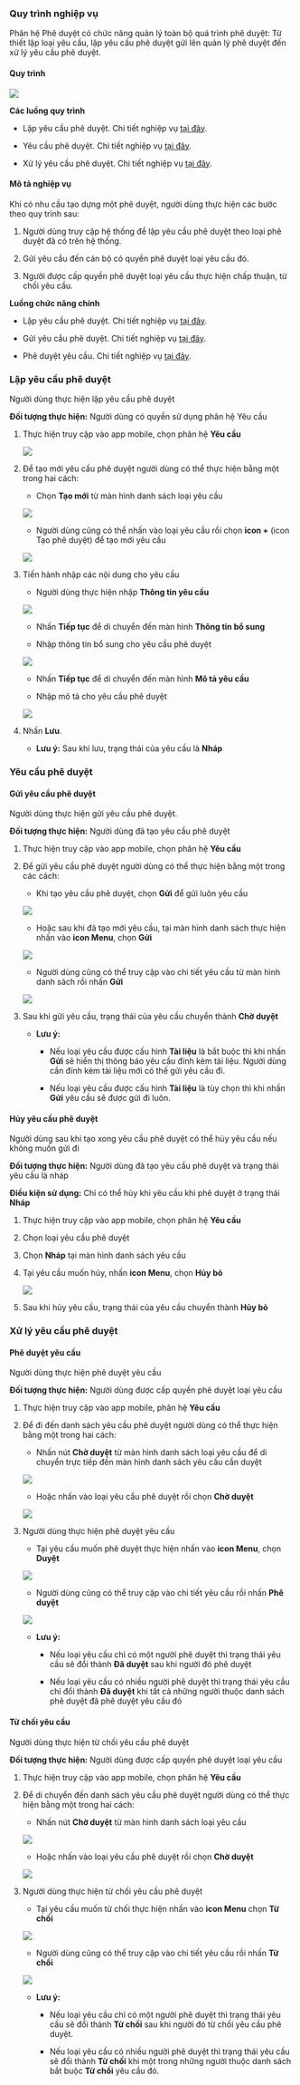 ### Quy trình nghiệp vụ

Phân hệ Phê duyệt có chức năng quản lý toàn bộ quá trình phê duyệt: Từ thiết lập loại yêu cầu, lập yêu cầu phê duyệt gửi lên quản lý phê duyệt đến xử lý yêu cầu phê duyệt.

#### Quy trình

![](picture/PIC_DW_PheDuyet_QuyTrinhChung.png)

**Các luồng quy trình**

* Lập yêu cầu phê duyệt. Chi tiết nghiệp vụ <u>[tại đây](#lap-yeu-cau-phe-duyet)</u>.

* Yêu cầu phê duyệt. Chi tiết nghiệp vụ <u>[tại đây](#yeu-cau-phe-duyet)</u>.

* Xử lý yêu cầu phê duyệt. Chi tiết nghiệp vụ <u>[tại đây](#xu-ly-yeu-cau-phe-duyet)</u>.

#### Mô tả nghiệp vụ

Khi có nhu cầu tạo dựng một phê duyệt, người dùng thực hiện các bước theo quy trình sau:

1. Người dùng truy cập hệ thống để lập yêu cầu phê duyệt theo loại phê duyệt đã có trên hệ thống.

2. Gửi yêu cầu đến cán bộ có quyền phê duyệt loại yêu cầu đó.

3. Người được cấp quyền phê duyệt loại yêu cầu thực hiện chấp thuận, từ chối yêu cầu.

**Luồng chức năng chính**

* Lập yêu cầu phê duyệt. Chi tiết nghiệp vụ <u>[tại đây](#lap-yeu-cau-phe-duyet)</u>.

* Gửi yêu cầu phê duyệt. Chi tiết nghiệp vụ <u>[tại đây](#gui-yeu-cau-phe-duyet)</u>.

* Phê duyệt yêu cầu. Chi tiết nghiệp vụ <u>[tại đây](#phe-duyet-yeu-cau)</u>.

### Lập yêu cầu phê duyệt

Người dùng thực hiện lập yêu cầu phê duyệt

**Đối tượng thực hiện:** Người dùng có quyền sử dụng phân hệ Yêu cầu

1. Thực hiện truy cập vào app mobile, chọn phân hệ **Yêu cầu**
    
    ![](picture/PIC_DW_PheDuyet_Phanheyeucau.png)

2. Để tạo mới yêu cầu phê duyệt người dùng có thể thực hiện bằng một trong hai cách:
    
    * Chọn **Tạo mới** từ màn hình danh sách loại yêu cầu
    
    ![](picture/PIC_DW_PheDuyet_DanhSachLoaiYeuCauPheDuyet%20.png)
    
    * Người dùng cũng có thể nhấn vào loại yêu cầu rồi chọn **icon +** (icon Tạo phê duyệt) để tạo mới yêu cầu
    
    ![](picture/PIC_DW_PheDuyet_Danhsachpheduyet.png)
     
3.  Tiến hành nhập các nội dung cho yêu cầu

    * Người dùng thực hiện nhập **Thông tin yêu cầu**
    
    ![](picture/PIC_DW_PheDuyet_Thongtinyeucau.png)
    
    * Nhấn **Tiếp tục** để di chuyển đến màn hình **Thông tin bổ sung**
    
    * Nhập thông tin bổ sung cho yêu cầu phê duyệt
    
    ![](picture/PIC_DW_PheDuyet_Thongtinbosung.png)
    
    * Nhấn **Tiếp tục** để di chuyển đến màn hình **Mô tả yêu cầu**
    
    * Nhập mô tả cho yêu cầu phê duyệt
    
    ![](picture/PIC_DW_PheDuyet_Motayeucau.png)
   
4. Nhấn **Lưu**.

    * **Lưu ý:** Sau khi lưu, trạng thái của yêu cầu là **Nháp**

### Yêu cầu phê duyệt

#### Gửi yêu cầu phê duyệt

Người dùng thực hiện gửi yêu cầu phê duyệt. 

**Đối tượng thực hiện:** Người dùng đã tạo yêu cầu phê duyệt

1. Thực hiện truy cập vào app mobile, chọn phân hệ **Yêu cầu**

2. Để gửi yêu cầu phê duyệt người dùng có thể thực hiện bằng một trong các cách:
    
    * Khi tạo yêu cầu phê duyệt, chọn **Gửi** để gửi luôn yêu cầu
    
    ![](picture/PIC_DW_PheDuyet_Guiyeucau.png)
    
    * Hoặc sau khi đã tạo mới yêu cầu, tại màn hình danh sách thực hiện nhấn vào **icon Menu**, chọn **Gửi**
    
    ![](picture/PIC_DW_PheDuyet_Guiyeucautudanhsach.png)
    
    * Người dùng cũng có thể truy cập vào chi tiết yêu cầu từ màn hình danh sách rồi nhấn **Gửi**
    
    ![](picture/PIC_DW_PheDuyet_Guiyeucautuchitiet.png)

3. Sau khi gửi yêu cầu, trạng thái của yêu cầu chuyển thành **Chờ duyệt**
    
    * **Lưu ý:**
        
        * Nếu loại yêu cầu được cấu hình **Tài liệu** là bắt buộc thì khi nhấn **Gửi** sẽ hiển thị thông báo yêu cầu đính kèm tài liệu. Người dùng cần đính kèm tài liệu mới có thế gửi yêu cầu đi.
        
        * Nếu loại yêu cầu được cấu hình **Tài liệu** là tùy chọn thì khi nhấn **Gửi** yêu cầu sẽ được gửi đi luôn.

#### Hủy yêu cầu phê duyệt 

Người dùng sau khi tạo xong yêu cầu phê duyệt có thể hủy yêu cầu nếu không muốn gửi đi

**Đối tượng thực hiện:** Người dùng đã tạo yêu cầu phê duyệt và trạng thái yêu cầu là nháp

**Điều kiện sử dụng:** Chỉ có thể hủy khi yêu cầu khi phê duyệt ở trạng thái **Nháp**

1. Thực hiện truy cập vào app mobile, chọn phân hệ **Yêu cầu**

2. Chọn loại yêu cầu phê duyệt

3. Chọn **Nháp** tại màn hình danh sách yêu cầu

4. Tại yêu cầu muốn hủy, nhấn **icon Menu**, chọn **Hủy bỏ**

    ![](picture/PIC_DW_PheDuyet_Guiyeucautudanhsach.png)
    
5. Sau khi hủy yêu cầu, trạng thái của yêu cầu chuyển thành **Hủy bỏ**

### Xử lý yêu cầu phê duyệt

#### Phê duyệt yêu cầu

Người dùng thực hiện phê duyệt yêu cầu

**Đối tượng thực hiện:** Người dùng được cấp quyền phê duyệt loại yêu cầu

1. Thực hiện truy cập vào app mobile, phân hệ **Yêu cầu**

2. Để đi đến danh sách yêu cầu phê duyệt người dùng có thể thực hiện bằng một trong hai cách:
    
    * Nhấn nút **Chờ duyệt** từ màn hình danh sách loại yêu cầu để di chuyển trực tiếp đến màn hình danh sách yêu cầu cần duyệt
    
    ![](picture/PIC_DW_PheDuyet_DanhSachLoaiYeuCauPheDuyet%20.png)
    
    * Hoặc nhấn vào loại yêu cầu phê duyệt rồi chọn **Chờ duyệt**
    
    ![](picture/PIC_DW_PheDuyet_Yeucaucanpheduyet.png)
      
3. Người dùng thực hiện phê duyệt yêu cầu
    
    * Tại yêu cầu muốn phê duyệt thực hiện nhấn vào **icon Menu**, chọn **Duyệt**
    
    ![](picture/PIC_DW_PheDuyet_Duyetyeucau.png)
    
    * Người dùng cũng có thể truy cập vào chi tiết yêu cầu rồi nhấn **Phê duyệt**
    
    ![](picture/PIC_DW_PheDuyet_Chitietyeucau.png)
    
    * **Lưu ý:**
        
        * Nếu loại yêu cầu chỉ có một người phê duyệt thì trạng thái yêu cầu sẽ đổi thành **Đã duyệt** sau khi người đó phê duyệt
        
        * Nếu loại yêu cầu có nhiều người phê duyệt thì trạng thái yêu cầu chỉ đổi thành **Đã duyệt** khi tất cả những người thuộc danh sách phê duyệt đã phê duyệt yêu cầu đó

#### Từ chối yêu cầu
    
Người dùng thực hiện từ chối yêu cầu phê duyệt

**Đối tượng thực hiện:** Người dùng được cấp quyền phê duyệt loại yêu cầu

1. Thực hiện truy cập vào app mobile, chọn phân hệ **Yêu cầu**

2. Để di chuyển đến danh sách yêu cầu phê duyệt người dùng có thể thực hiện bằng một trong hai cách:

    * Nhấn nút **Chờ duyệt** từ màn hình danh sách loại yêu cầu
    
    ![](picture/PIC_DW_PheDuyet_DanhSachLoaiYeuCauPheDuyet%20.png)
    
    * Hoặc nhấn vào loại yêu cầu phê duyệt rồi chọn **Chờ duyệt**
    
    ![](picture/PIC_DW_PheDuyet_Yeucaucanpheduyet.png)
      
3. Người dùng thực hiện từ chối yêu cầu phê duyệt
    
    * Tại yêu cầu muốn từ chối thực hiện nhấn vào **icon Menu** chọn **Từ chối**
    
    ![](picture/PIC_DW_PheDuyet_Duyetyeucau.png)
    
    * Người dùng cũng có thể truy cập vào chi tiết yêu cầu rồi nhấn **Từ chối**
    
    ![](picture/PIC_DW_PheDuyet_Chitietyeucau.png)
    
    * **Lưu ý:**
        
        * Nếu loại yêu cầu chỉ có một người phê duyệt thì trạng thái yêu cầu sẽ đổi thành **Từ chối** sau khi người đó từ chối yêu cầu phê duyệt.
        
        * Nếu loại yêu cầu có nhiều người phê duyệt thì trạng thái yêu cầu sẽ đổi thành **Từ chối** khi một trong những người thuộc danh sách bắt buộc **Từ chối** yêu cầu đó.



